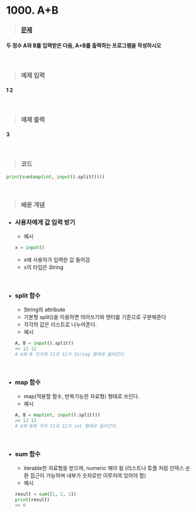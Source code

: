 # 1000. A+B

> ### [문제](https://www.acmicpc.net/problem/1000)

#### 두 정수 A와 B를 입력받은 다음, A+B를 출력하는 프로그램을 작성하시오

<br/>

> ### 예제 입력

#### 1 2

<br/>

> ### 예제 출력

#### 3

<br/>

> ### 코드

```python
print(sum(map(int, input().split())))
```

<br/>

> ### 배운 개념

- ### 사용자에게 값 입력 받기
  - 예시
  ```python
  x = input()
  ```
  - x에 사용자가 입력한 값 들어감
  - x의 타입은 String

<br/>

- ### split 함수

  - String의 attribute
  - 기본형 split()을 이용하면 띄어쓰기와 엔터를 기준으로 구분해준다
  - 각각의 값은 리스트로 나누어준다.
  - 예시

  ```python
  A, B = input().split()
  >> 11 12
  # A와 B 각각에 11과 12가 String 형태로 들어간다.
  ```

    <br/>

- ### map 함수
  - map(적용할 함수, 반복가능한 자료형) 형태로 쓰인다.
  - 예시
  ```python
  A, B = map(int, input().split())
  >> 11 12
  # A와 B에 각각 11과 12가 int 형태로 들어간다.
  ```

<br/>

- ### sum 함수
  - iterable한 자료형을 받으며, numeric 해야 됨 (리스트나 튜플 처럼 인덱스 순환 접근이 가능하며 내부가 숫자로만 이루저여 있어야 함)
  - 예시
  ```python
  result = sum([1, 2, 3])
  print(result)
  >> 6
  ```
